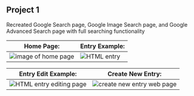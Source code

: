## Project 1

Recreated Google Search page, Google Image Search page, and Google Advanced Search page with full searching functionality

| Home Page:  | Entry Example: |
| ------------- | ------------- |
| <img src="https://i.imgur.com/aI5r3Cm.png" alt="image of home page">  | <img src="https://i.imgur.com/Myxlaut.png" alt="HTML entry">  |



| Entry Edit Example:  | Create New Entry:  |
| ------------- | ------------- |
|<img src="https://i.imgur.com/cQ6em95.png" alt="HTML entry editing page">  | <img src="https://i.imgur.com/RqGagYr.png" alt="create new entry web page">  |
